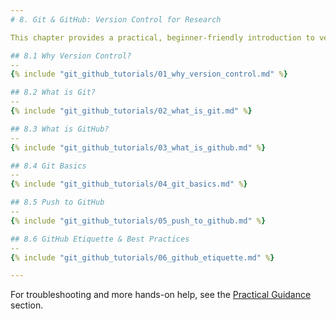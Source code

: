 ```yaml
---
# 8. Git & GitHub: Version Control for Research

This chapter provides a practical, beginner-friendly introduction to version control with Git and collaboration on GitHub. It is a single, self-contained resource for learning and reference.

## 8.1 Why Version Control?
--
{% include "git_github_tutorials/01_why_version_control.md" %}

## 8.2 What is Git?
--
{% include "git_github_tutorials/02_what_is_git.md" %}

## 8.3 What is GitHub?
--
{% include "git_github_tutorials/03_what_is_github.md" %}

## 8.4 Git Basics
--
{% include "git_github_tutorials/04_git_basics.md" %}

## 8.5 Push to GitHub
--
{% include "git_github_tutorials/05_push_to_github.md" %}

## 8.6 GitHub Etiquette & Best Practices
--
{% include "git_github_tutorials/06_github_etiquette.md" %}

---
```

For troubleshooting and more hands-on help, see the [Practical Guidance](practical_guidance.md) section.